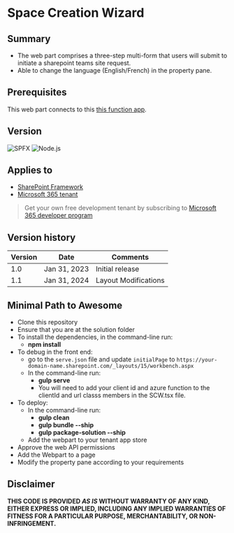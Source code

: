 # Space Creation Wizard 

## Summary
- The web part comprises a three-step multi-form that users will submit to initiate a sharepoint teams site request.
- Able to change the language (English/French) in the property pane.


## Prerequisites
This web part connects to this [this function app](https://github.com/gcxchange-gcechange/appsvc-fnc-dev-scw-list).


## Version 
![SPFX](https://img.shields.io/badge/SPFX-1.17.4-green.svg)
![Node.js](https://img.shields.io/badge/Node.js-v16.3+-green.svg)

## Applies to
- [SharePoint Framework](https://aka.ms/spfx)
- [Microsoft 365 tenant](https://docs.microsoft.com/en-us/sharepoint/dev/spfx/set-up-your-developer-tenant)

> Get your own free development tenant by subscribing to [Microsoft 365 developer program](http://aka.ms/o365devprogram)

## Version history

Version|Date|Comments
-------|----|--------
1.0|Jan 31, 2023 |Initial release
1.1|Jan 31, 2024 | Layout Modifications

## Minimal Path to Awesome
- Clone this repository
- Ensure that you are at the solution folder
- To install the dependencies, in the command-line run:
  - **npm install**
- To debug in the front end:
  - go to the `serve.json` file and update `initialPage` to `https://your-domain-name.sharepoint.com/_layouts/15/workbench.aspx`
  - In the command-line run:
    - **gulp serve**
    - You will need to add your client id and azure function to the clientId and url classs members in the SCW.tsx file.
- To deploy:
  - In the command-line run:
    - **gulp clean**
    - **gulp bundle --ship**
    - **gulp package-solution --ship**
  - Add the webpart to your tenant app store
- Approve the web API permissions
- Add the Webpart to a page
- Modify the property pane according to your requirements
 


## Disclaimer

**THIS CODE IS PROVIDED *AS IS* WITHOUT WARRANTY OF ANY KIND, EITHER EXPRESS OR IMPLIED, INCLUDING ANY IMPLIED WARRANTIES OF FITNESS FOR A PARTICULAR PURPOSE, MERCHANTABILITY, OR NON-INFRINGEMENT.**
